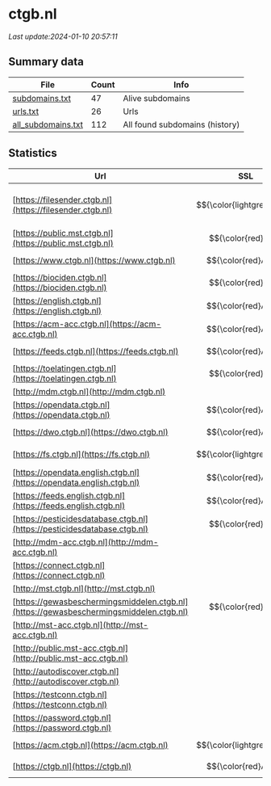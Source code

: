 # ctgb.nl
*Last update:2024-01-10 20:57:11*
## Summary data
| File       | Count | Info |
|------------|-------|------|
|[subdomains.txt](/data/ctgb/subdomains.txt)|47|Alive subdomains|
|[urls.txt](/data/ctgb/urls.txt)|26|Urls|
|[all_subdomains.txt](/data/ctgb/all_subdomains.txt)|112|All found subdomains (history)|
## Statistics
| Url | SSL | Server | Cookie | HSTS | CSP | XFO | XXP | RP | Tech |
|------------|-------|------|------|------|------|------|------|------|------|
|[https://filesender.ctgb.nl](https://filesender.ctgb.nl)| $${\color{lightgreen}B}$$ |apache/2.4.34 (red hat) openssl/1.0.2k-fips php/7.2.24|:warning: |:white_check_mark: | |:white_check_mark: | |:white_check_mark: | |:white_check_mark: | |Apache HTTP Server:2...| |
|[https://public.mst.ctgb.nl](https://public.mst.ctgb.nl)| $${\color{red}A}$$ | |:warning: | | | | |:white_check_mark: | || |
|[https://www.ctgb.nl](https://www.ctgb.nl)| $${\color{red}A+}$$ |nginx| |:white_check_mark: | |:warning: |:white_check_mark: | |:white_check_mark: | |:white_check_mark: | |Bloomreach HSTS Ngin...| |
|[https://biociden.ctgb.nl](https://biociden.ctgb.nl)| $${\color{red}A}$$ |nginx|:warning: | |:warning: | | |:white_check_mark: | |Nginx| |
|[https://english.ctgb.nl](https://english.ctgb.nl)| $${\color{red}A+}$$ |nginx| |:white_check_mark: | |:warning: |:white_check_mark: | |:white_check_mark: | |:white_check_mark: | |Bloomreach HSTS Ngin...| |
|[https://acm-acc.ctgb.nl](https://acm-acc.ctgb.nl)| $${\color{red}A+}$$ |nginx| |:white_check_mark: | | |:white_check_mark: | | |:white_check_mark: | |HSTS Java Nginx| |
|[https://feeds.ctgb.nl](https://feeds.ctgb.nl)| $${\color{red}A+}$$ |nginx| |:white_check_mark: | | |:white_check_mark: | |:white_check_mark: | |:white_check_mark: | |HSTS Nginx| |
|[https://toelatingen.ctgb.nl](https://toelatingen.ctgb.nl)| $${\color{red}A}$$ |nginx|:warning: | |:warning: | | |:white_check_mark: | |Nginx| |
|[http://mdm.ctgb.nl](http://mdm.ctgb.nl)| | | | | | | |:white_check_mark: | || |
|[https://opendata.ctgb.nl](https://opendata.ctgb.nl)| $${\color{red}A+}$$ |nginx| |:white_check_mark: | | |:white_check_mark: | |:white_check_mark: | |:white_check_mark: | |HSTS Nginx| |
|[https://dwo.ctgb.nl](https://dwo.ctgb.nl)| $${\color{red}A+}$$ |apache| |:white_check_mark: | | |:white_check_mark: | |:white_check_mark: | |:white_check_mark: | |HSTS| |
|[https://fs.ctgb.nl](https://fs.ctgb.nl)| $${\color{lightgreen}B}$$ |microsoft-httpapi/2.0| | | | | |:white_check_mark: | |Microsoft HTTPAPI:2....| |
|[https://opendata.english.ctgb.nl](https://opendata.english.ctgb.nl)| $${\color{red}A+}$$ |nginx| |:white_check_mark: | | |:white_check_mark: | |:white_check_mark: | |:white_check_mark: | |HSTS Nginx| |
|[https://feeds.english.ctgb.nl](https://feeds.english.ctgb.nl)| $${\color{red}A+}$$ |nginx| |:white_check_mark: | | |:white_check_mark: | |:white_check_mark: | |:white_check_mark: | |HSTS Nginx| |
|[https://pesticidesdatabase.ctgb.nl](https://pesticidesdatabase.ctgb.nl)| $${\color{red}A}$$ |nginx|:warning: | |:warning: | | |:white_check_mark: | |Nginx| |
|[http://mdm-acc.ctgb.nl](http://mdm-acc.ctgb.nl)| | | | | | | |:white_check_mark: | || |
|[https://connect.ctgb.nl](https://connect.ctgb.nl)| | | | | | | |:white_check_mark: | |F5 BigIP| |
|[http://mst.ctgb.nl](http://mst.ctgb.nl)| | | | | | | |:white_check_mark: | || |
|[https://gewasbeschermingsmiddelen.ctgb.nl](https://gewasbeschermingsmiddelen.ctgb.nl)| $${\color{red}A}$$ |nginx|:warning: | |:warning: | | |:white_check_mark: | |Nginx| |
|[http://mst-acc.ctgb.nl](http://mst-acc.ctgb.nl)| | | | | | | |:white_check_mark: | || |
|[http://public.mst-acc.ctgb.nl](http://public.mst-acc.ctgb.nl)| | | | | | | |:white_check_mark: | || |
|[http://autodiscover.ctgb.nl](http://autodiscover.ctgb.nl)| | | | | | | |:white_check_mark: | |F5 BigIP| |
|[https://testconn.ctgb.nl](https://testconn.ctgb.nl)| | | | | | | |:white_check_mark: | |F5 BigIP| |
|[https://password.ctgb.nl](https://password.ctgb.nl)| | | | | | | |:white_check_mark: | |HSTS Java| |
|[https://acm.ctgb.nl](https://acm.ctgb.nl)| $${\color{lightgreen}B}$$ |nginx| |:white_check_mark: | | |:white_check_mark: | | |:white_check_mark: | |HSTS Java Nginx| |
|[https://ctgb.nl](https://ctgb.nl)| $${\color{red}A+}$$ |nginx| |:white_check_mark: | |:warning: |:white_check_mark: | |:white_check_mark: | |:white_check_mark: | |HSTS Nginx| |